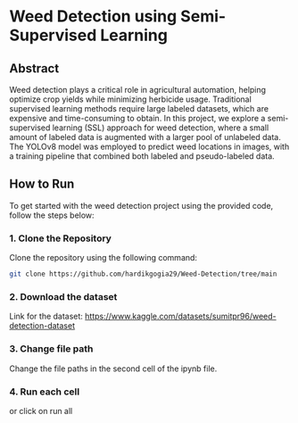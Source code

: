 # Weed Detection using Semi-Supervised Learning

## Abstract

Weed detection plays a critical role in agricultural automation, helping optimize crop yields while minimizing herbicide usage. Traditional supervised learning methods require large labeled datasets, which are expensive and time-consuming to obtain. In this project, we explore a semi-supervised learning (SSL) approach for weed detection, where a small amount of labeled data is augmented with a larger pool of unlabeled data. The YOLOv8 model was employed to predict weed locations in images, with a training pipeline that combined both labeled and pseudo-labeled data.

## How to Run

To get started with the weed detection project using the provided code, follow the steps below:

### 1. Clone the Repository

Clone the repository using the following command:

```bash
git clone https://github.com/hardikgogia29/Weed-Detection/tree/main
```
### 2. Download the dataset

Link for the dataset: https://www.kaggle.com/datasets/sumitpr96/weed-detection-dataset

### 3. Change file path

Change the file paths in the second cell of the ipynb file.

### 4. Run each cell

or click on run all

